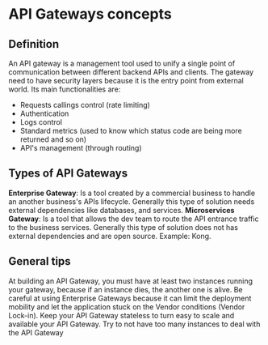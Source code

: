 # API Gateways concepts

## Definition

An API gateway is a management tool used to unify a single point of communication between different backend APIs and clients. The gateway need to have security layers because it is the entry point from external world. Its main functionalities are:
- Requests callings control (rate limiting)
- Authentication
- Logs control
- Standard metrics (used to know which status code are being more returned and so on)
- API's management (through routing)

## Types of API Gateways

**Enterprise Gateway**: Is a tool created by a commercial business to handle an another business's APIs lifecycle. Generally this type of solution needs external dependencies like databases, and services. 
**Microservices Gateway**: Is a tool that allows the dev team to route the API entrance traffic to the business services. Generally this type of solution does not has external dependencies and are open source. Example: Kong.


## General tips

At building an API Gateway, you must have at least two instances running your gateway, because if an instance dies, the another one is alive.
Be careful at using Enterprise Gateways because it can limit the deployment mobility and let the application stuck on the Vendor conditions (Vendor Lock-in).
Keep your API Gateway stateless to turn easy to scale and available your API Gateway. Try to not have too many instances to deal with the API Gateway